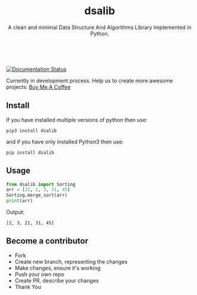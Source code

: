 <p align="center">
    <h1 align="center">dsalib</h1>
    <p align="center">A clean and minimal Data Structure And Algorithms Library Implemented in Python.</p>
    <br><br><br>
</p>

[![Documentation Status](https://readthedocs.org/projects/dsalib/badge/?version=latest)](https://dsalib.readthedocs.io/en/latest/?badge=latest)

Currently in development process. Help us to create more awesome projects: [Buy Me A Coffee](https://www.buymeacoffee.com/rajeshberwal)

## Install

If you have installed multiple versions of python then use:

```shell
pip3 install dsalib
```

and if you have only installed Python3 then use:

```shell
pip install dsalib
```

## Usage

```python
from dsalib import Sorting
arr = [21, 2, 3, 31, 45]
Sorting.merge_sort(arr)
print(arr)
```

Output:

```shell
[2, 3, 21, 31, 45]
```

## Become a contributor

- Fork
- Create new branch, representing the changes
- Make changes, ensure it's working
- Push your own repo
- Create PR, describe your changes
- Thank You
